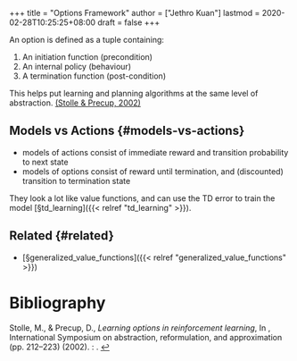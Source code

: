 +++
title = "Options Framework"
author = ["Jethro Kuan"]
lastmod = 2020-02-28T10:25:25+08:00
draft = false
+++

An option is defined as a tuple containing:

1.  An initiation function (precondition)
2.  An internal policy (behaviour)
3.  A termination function (post-condition)

This helps put learning and planning algorithms at the same level of
abstraction. <a id="bfaaf890a52310df11783efa26352d6f" href="#stolle2002learning">(Stolle \& Precup, 2002)</a>


## Models vs Actions {#models-vs-actions}

-   models of actions consist of immediate reward and transition
    probability to next state
-   models of options consist of reward until termination, and
    (discounted) transition to termination state

They look a lot like value functions, and can use the TD error to
train the model [§td\_learning]({{< relref "td_learning" >}}).


## Related {#related}

-   [§generalized\_value\_functions]({{< relref "generalized_value_functions" >}})

# Bibliography
<a id="stolle2002learning" target="_blank">Stolle, M., & Precup, D., *Learning options in reinforcement learning*, In , International Symposium on abstraction, reformulation, and approximation (pp. 212–223) (2002). : .</a> [↩](#bfaaf890a52310df11783efa26352d6f)
